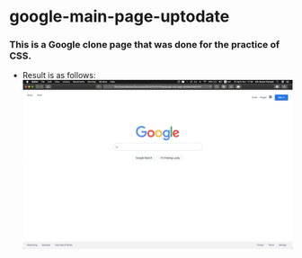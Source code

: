 # google-main-page-uptodate

### This is a Google clone page that was done for the practice of CSS.
* Result is as follows:
![Google Page Screen shot](page_ss.png)